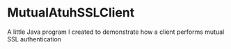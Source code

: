 # MutualAtuhSSLClient
A little Java program I created to demonstrate how a client performs mutual SSL authentication
